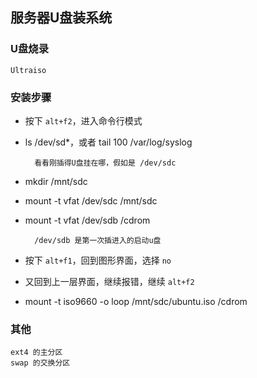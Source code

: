 ﻿
## 服务器U盘装系统

### U盘烧录
    
    Ultraiso

### 安装步骤

* 按下 `alt+f2`，进入命令行模式
* ls /dev/sd*，或者 tail 100 /var/log/syslog
    
        看看刚插得U盘挂在哪，假如是 /dev/sdc

* mkdir /mnt/sdc
* mount -t vfat /dev/sdc /mnt/sdc
* mount -t vfat /dev/sdb /cdrom

        /dev/sdb 是第一次插进入的启动u盘

* 按下 `alt+f1`，回到图形界面，选择 `no`
* 又回到上一层界面，继续报错，继续 `alt+f2`
* mount -t iso9660 -o loop /mnt/sdc/ubuntu.iso /cdrom

### 其他

    ext4 的主分区
    swap 的交换分区